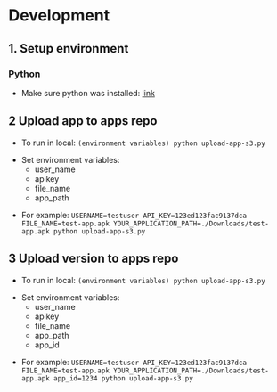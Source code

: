 # Development

## 1. Setup environment
### Python
- Make sure python was installed: [link](https://realpython.com/installing-python/)
## 2 Upload app to apps repo
- To run in local: `(environment variables) python upload-app-s3.py`
* Set environment variables:
    * user_name
    * apikey
    * file_name
    * app_path
- For example: `USERNAME=testuser API_KEY=123ed­123fac­9137dca FILE_NAME=test-app.apk YOUR_APPLICATION_PATH=./Downloads/test-app.apk python upload-app-s3.py`
## 3 Upload version to apps repo
- To run in local: `(environment variables) python upload-app-s3.py`
* Set environment variables:
    * user_name
    * apikey
    * file_name
    * app_path
    * app_id
- For example: `USERNAME=testuser API_KEY=123ed­123fac­9137dca FILE_NAME=test-app.apk YOUR_APPLICATION_PATH=./Downloads/test-app.apk app_id=1234 python upload-app-s3.py`
